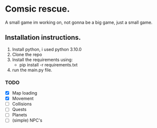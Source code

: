 # Comsic rescue.

A small game im working on, not gonna be a big game, just a small game.

## Installation instructions.

1. Install python, i used python 3.10.0
2. Clone the repo
3. Install the requirements using:
    * pip install -r requirements.txt
4. run the main.py file.

### TODO

- [x] Map loading
- [x] Movement
- [ ] Collisions
- [ ] Quests
- [ ] Planets
- [ ] (simple) NPC's